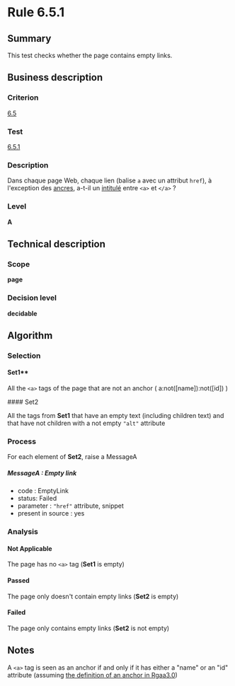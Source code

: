# Rule 6.5.1

## Summary

This test checks whether the page contains empty links.

## Business description

### Criterion

[6.5](http://references.modernisation.gouv.fr/referentiel-technique-0#crit-6-5)

### Test

[6.5.1](http://references.modernisation.gouv.fr/referentiel-technique-0#test-6-5-1)

### Description

Dans chaque page Web, chaque lien (balise `a` avec un attribut `href`), &agrave; l'exception des <a href="http://references.modernisation.gouv.fr/referentiel-technique-0#content-ancre">ancres</a>, a-t-il un <a href="http://references.modernisation.gouv.fr/referentiel-technique-0#intitul-de-lien">intitul&eacute;</a> entre `<a>` et `</a>` ?

### Level

**A**

## Technical description

### Scope

**page**

### Decision level

**decidable**

## Algorithm

### Selection

#### Set1** 

All the `<a>` tags of the page that are not an anchor (
a:not([name]):not([id]) )

#### Set2

All the tags from **Set1** that have an empty text (including
children text) and that have not children with a not empty `"alt"`
attribute

### Process

For each element of **Set2**, raise a MessageA

##### MessageA : Empty link

-   code : EmptyLink
-   status: Failed
-   parameter : `"href"` attribute, snippet
-   present in source : yes

### Analysis

#### Not Applicable

The page has no `<a>` tag (**Set1** is empty)

#### Passed

The page only doesn't contain empty links (**Set2** is empty)

#### Failed

The page only contains empty links (**Set2** is not empty)

## Notes

A `<a>` tag is seen as an anchor if and only if it has either a "name" or
an "id" attribute (assuming [the definition of an anchor in Rgaa3.0](http://references.modernisation.gouv.fr/referentiel-technique-0#content-ancre))
